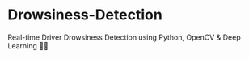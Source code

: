 # Drowsiness-Detection
Real-time Driver Drowsiness Detection using Python, OpenCV &amp; Deep Learning 🚗💤
